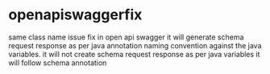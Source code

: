 # openapiswaggerfix
same class name issue fix in open api swagger
it will generate schema request response as per java annotation naming convention against the java variables.
it will not create schema request response as per java variables it will follow schema annotation
